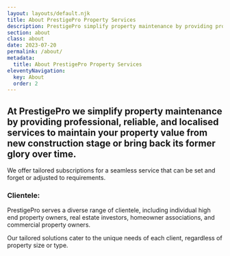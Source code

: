 ```yaml
---
layout: layouts/default.njk
title: About PrestigePro Property Services
description: PrestigePro simplify property maintenance by providing professional, reliable, and localised services to maintain your property value from new construction stage or restoring properties to their former glory.
section: about
class: about
date: 2023-07-20
permalink: /about/
metadata:
  title: About PrestigePro Property Services
eleventyNavigation:
  key: About
  order: 2
---
```





## At PrestigePro we simplify property maintenance by providing professional, reliable, and localised services to maintain your property value from new construction stage or bring back its former glory over time. ##

We offer tailored subscriptions for a seamless service that can be set and forget or adjusted to requirements. 


### Clientele: ###
PrestigePro serves a diverse range of clientele, including individual high end property owners, real estate investors, homeowner associations, and commercial property owners. 

Our tailored solutions cater to the unique needs of each client, regardless of property size or type.
